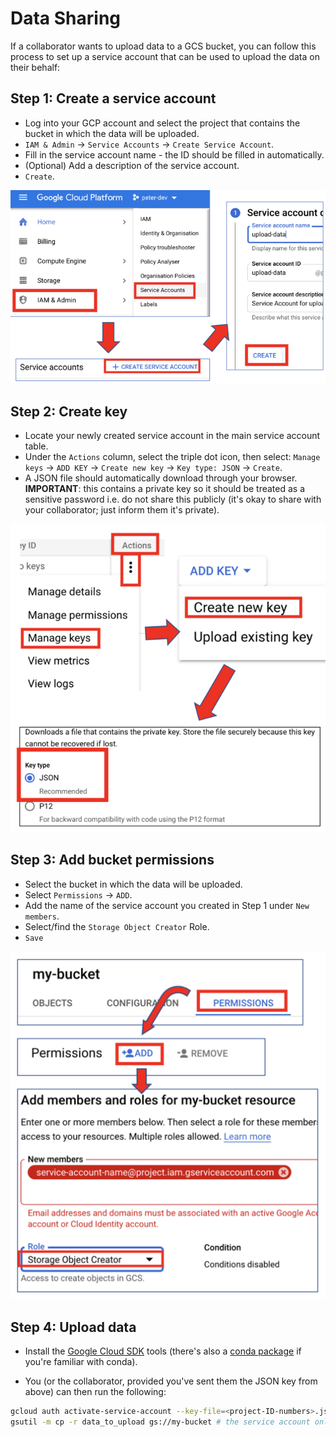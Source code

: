 # Data Sharing

If a collaborator wants to upload data to a GCS bucket, you can follow this
process to set up a service account that can be used to upload the data on their
behalf:

## Step 1: Create a service account

- Log into your GCP account and select the project that contains the bucket in
  which the data will be uploaded.
- `IAM & Admin` → `Service Accounts` → `Create Service Account`.
- Fill in the service account name - the ID should be filled in automatically.
- (Optional) Add a description of the service account.
- `Create`.

![create service account](figures/iam-create-service-account.png)

## Step 2: Create key

- Locate your newly created service account in the main service account table.
- Under the `Actions` column, select the triple dot icon, then select:
  `Manage keys` → `ADD KEY` → `Create new key` → `Key type: JSON` → `Create`.
- A JSON file should automatically download through your browser. **IMPORTANT**:
  this contains a private key so it should be treated as a sensitive password
  i.e. do not share this publicly (it's okay to share with your collaborator;
  just inform them it's private).

![create key](figures/gcs-create-key.png)

## Step 3: Add bucket permissions

- Select the bucket in which the data will be uploaded.
- Select `Permissions` → `ADD`.
- Add the name of the service account you created in Step 1 under `New members`.
- Select/find the `Storage Object Creator` Role.
- `Save`

![add bucket permissions](figures/gcs-add-bucket-permissions.png)

## Step 4: Upload data

- Install the
  [Google Cloud SDK](https://cloud.google.com/sdk/docs/install#linux) tools
  (there's also a
  [conda package](https://anaconda.org/conda-forge/google-cloud-sdk) if you're
  familiar with conda).

- You (or the collaborator, provided you've sent them the JSON key from above)
  can then run the following:

```bash
gcloud auth activate-service-account --key-file=<project-ID-numbers>.json  # this only needs to be run once
gsutil -m cp -r data_to_upload gs://my-bucket # the service account only has upload permissions
```
